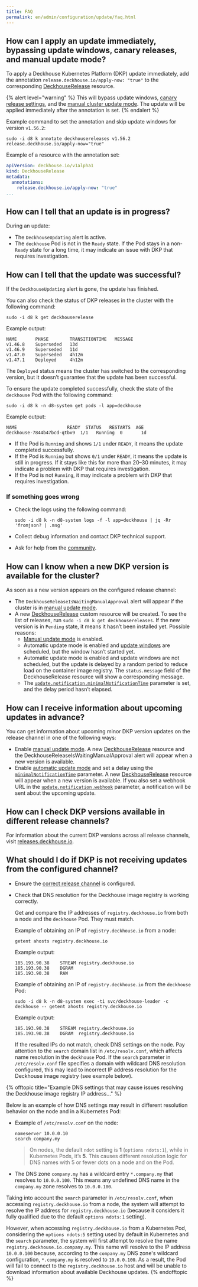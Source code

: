 ```yaml
---
title: FAQ
permalink: en/admin/configuration/update/faq.html
---
```


## How can I apply an update immediately, bypassing update windows, canary releases, and manual update mode?

To apply a Deckhouse Kubernetes Platform (DKP) update immediately,
add the annotation `release.deckhouse.io/apply-now: "true"` to the corresponding [DeckhouseRelease](../../../reference/cr/deckhouserelease) resource.

{% alert level="warning" %}
This will bypass update windows, [canary release settings](../../../user/canary-deployment.html), and the [manual cluster update mode](configuration.html#manual-update-approval).
The update will be applied immediately after the annotation is set.
{% endalert %}

Example command to set the annotation and skip update windows for version `v1.56.2`:

```shell
sudo -i d8 k annotate deckhousereleases v1.56.2 release.deckhouse.io/apply-now="true"
```

Example of a resource with the annotation set:

```yaml
apiVersion: deckhouse.io/v1alpha1
kind: DeckhouseRelease
metadata:
  annotations:
    release.deckhouse.io/apply-now: "true"
...
```

## How can I tell that an update is in progress?

During an update:

- The `DeckhouseUpdating` alert is active.
- The `deckhouse` Pod is not in the `Ready` state.
  If the Pod stays in a non-`Ready` state for a long time, it may indicate an issue with DKP that requires investigation.

## How can I tell that the update was successful?

If the `DeckhouseUpdating` alert is gone, the update has finished.

You can also check the status of DKP releases in the cluster with the following command:

```shell
sudo -i d8 k get deckhouserelease
```

Example output:

```console
NAME       PHASE        TRANSITIONTIME   MESSAGE
v1.46.8    Superseded   13d
v1.46.9    Superseded   11d
v1.47.0    Superseded   4h12m
v1.47.1    Deployed     4h12m
```

The `Deployed` status means the cluster has switched to the corresponding version,
but it doesn’t guarantee that the update has been successful.

To ensure the update completed successfully, check the state of the `deckhouse` Pod with the following command:

```shell
sudo -i d8 k -n d8-system get pods -l app=deckhouse
```

Example output:

```console
NAME                   READY  STATUS   RESTARTS  AGE
deckhouse-7844b47bcd-qtbx9  1/1   Running  0       1d
```

- If the Pod is `Running` and shows `1/1` under `READY`, it means the update completed successfully.
- If the Pod is `Running` but shows `0/1` under `READY`, it means the update is still in progress.
  If it stays like this for more than 20–30 minutes, it may indicate a problem with DKP that requires investigation.
- If the Pod is not `Running`, it may indicate a problem with DKP that requires investigation.

### If something goes wrong

- Check the logs using the following command:

  ```shell
  sudo -i d8 k -n d8-system logs -f -l app=deckhouse | jq -Rr 'fromjson? | .msg'
  ```

- Collect debug information and contact DKP technical support.
- Ask for help from the [community](https://deckhouse.io/community/).

## How can I know when a new DKP version is available for the cluster?

As soon as a new version appears on the configured release channel:

- The `DeckhouseReleaseIsWaitingManualApproval` alert will appear if the cluster is in [manual update mode](configuration.html#manual-update-approval).
- A new [DeckhouseRelease](../../../reference/cr/deckhouserelease) custom resource will be created.
  To see the list of releases, run `sudo -i d8 k get deckhousereleases`.
  If the new version is in `Pending` state, it means it hasn’t been installed yet. Possible reasons:
  - [Manual update mode](configuration.html#manual-update-approval) is enabled.
  - Automatic update mode is enabled and [update windows](configuration.html#update-windows) are scheduled, but the window hasn’t started yet.
  - Automatic update mode is enabled and update windows are not scheduled,
    but the update is delayed by a random period to reduce load on the container image registry.
    The `status.message` field of the DeckhouseRelease resource will show a corresponding message.
  - The [`update.notification.minimalNotificationTime`](../../../reference/mc/deckhouse/#parameters-update-notification-minimalnotificationtime) parameter is set, and the delay period hasn’t elapsed.

## How can I receive information about upcoming updates in advance?

You can get information about upcoming minor DKP version updates on the release channel in one of the following ways:

- Enable [manual update mode](configuration.html#manual-update-approval).
  A new [DeckhouseRelease](../../../reference/cr/deckhouserelease) resource and the DeckhouseReleaseIsWaitingManualApproval alert will appear when a new version is available.
- Enable [automatic update mode](configuration.html#automatic-update-mode) and set a delay using the [`minimalNotificationTime`](../../../reference/mc/deckhouse/#parameters-update-notification-minimalnotificationtime) parameter.
  A new [DeckhouseRelease](../../../reference/cr/deckhouserelease) resource will appear when a new version is available.
  If you also set a webhook URL in the [`update.notification.webhook`](../../../reference/mc/deckhouse/#parameters-update-notification-webhook) parameter,
  a notification will be sent about the upcoming update.

## How can I check DKP versions available in different release channels?

For information about the current DKP versions across all release channels, visit [releases.deckhouse.io](https://releases.deckhouse.io).

## What should I do if DKP is not receiving updates from the configured channel?

- Ensure the [correct release channel](/products/kubernetes-platform/documentation/v1/architecture/updating.html#release-channels) is configured.
- Check that DNS resolution for the Deckhouse image registry is working correctly.
  
  Get and compare the IP addresses of `registry.deckhouse.io` from both a node and the `deckhouse` Pod.
  They must match.

  Example of obtaining an IP of `registry.deckhouse.io` from a node:

  ```shell
  getent ahosts registry.deckhouse.io
  ```

  Example output:

  ```console
  185.193.90.38    STREAM registry.deckhouse.io
  185.193.90.38    DGRAM
  185.193.90.38    RAW
  ```

  Example of obtaining an IP of `registry.deckhouse.io` from the `deckhouse` Pod:

  ```shell
  sudo -i d8 k -n d8-system exec -ti svc/deckhouse-leader -c deckhouse -- getent ahosts registry.deckhouse.io
  ```

  Example output:

  ```console
  185.193.90.38    STREAM registry.deckhouse.io
  185.193.90.38    DGRAM  registry.deckhouse.io
  ```

  If the resulted IPs do not match, check DNS settings on the node.
  Pay attention to the `search` domain list in `/etc/resolv.conf`, which affects name resolution in the `deckhouse` Pod.
  If the `search` parameter in `/etc/resolv.conf` file specifies a domain with wildcard DNS resolution configured,
  this may lead to incorrect IP address resolution for the Deckhouse image registry (see example below).

{% offtopic title="Example DNS settings that may cause issues resolving the Deckhouse image registry IP address…" %}

Below is an example of how DNS settings may result in different resolution behavior on the node and in a Kubernetes Pod:

- Example of `/etc/resolv.conf` on the node:

  ```text
  nameserver 10.0.0.10
  search company.my
  ```

  > On nodes, the default `ndot` setting is **1** (`options ndots:1`), while in Kubernetes Pods, it’s **5**.
  > This causes different resolution logic for DNS names with 5 or fewer dots on a node and on the Pod.

- The DNS zone `company.my` has a wildcard entry `*.company.my` that resolves to `10.0.0.100`.
  This means any undefined DNS name in the `company.my` zone resolves to `10.0.0.100`.

Taking into account the `search` parameter in `/etc/resolv.conf`, when accessing `registry.deckhouse.io` from a node,
the system will attempt to resolve the IP address for `registry.deckhouse.io`
(because it considers it fully qualified due to the default `options ndots:1` setting).

However, when accessing `registry.deckhouse.io` from a Kubernetes Pod,
considering the `options ndots:5` setting used by default in Kubernetes and the `search` parameter,
the system will first attempt to resolve the name `registry.deckhouse.io.company.my`.
This name will resolve to the IP address `10.0.0.100` because,
according to the `company.my` DNS zone's wildcard configuration,
`*.company.my` is resolved to `10.0.0.100`.
As a result, the Pod will fail to connect to the `registry.deckhouse.io` host and will be unable to download information about available Deckhouse updates.
{% endofftopic %}
